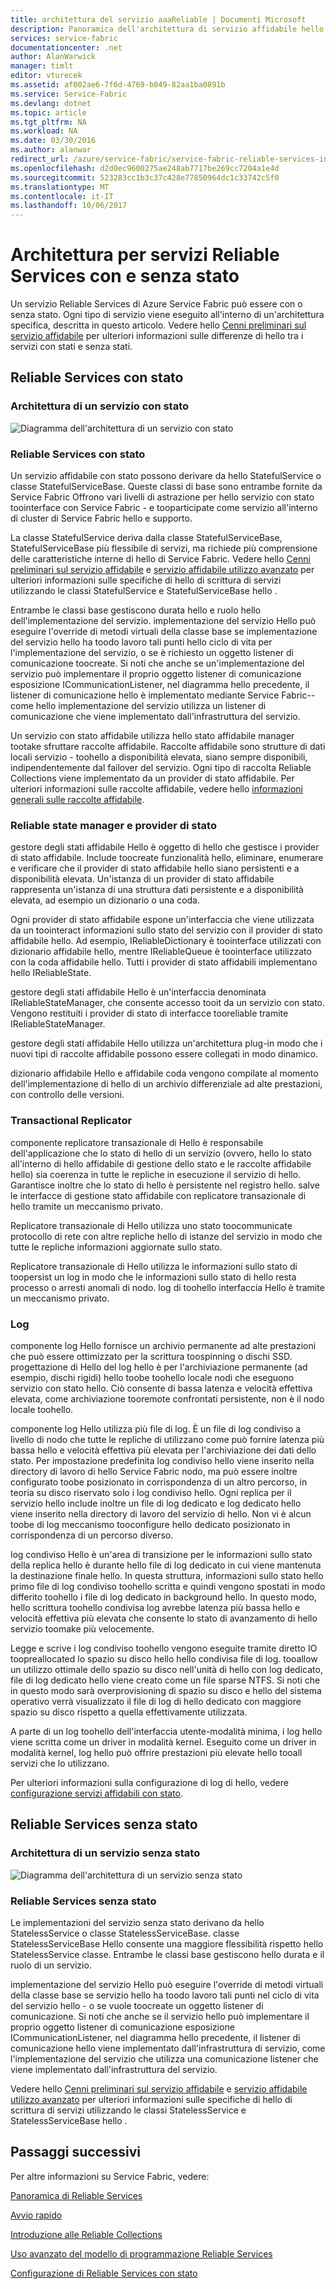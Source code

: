 ```yaml
---
title: architettura del servizio aaaReliable | Documenti Microsoft
description: Panoramica dell'architettura di servizio affidabile hello per i servizi con stati e senza stati
services: service-fabric
documentationcenter: .net
author: AlanWarwick
manager: timlt
editor: vturecek
ms.assetid: af002ae6-7f6d-4769-b049-82aa1ba0891b
ms.service: Service-Fabric
ms.devlang: dotnet
ms.topic: article
ms.tgt_pltfrm: NA
ms.workload: NA
ms.date: 03/30/2016
ms.author: alanwar
redirect_url: /azure/service-fabric/service-fabric-reliable-services-introduction
ms.openlocfilehash: d2d0ec9600275ae248ab7717be269cc7204a1e4d
ms.sourcegitcommit: 523283cc1b3c37c428e77850964dc1c33742c5f0
ms.translationtype: MT
ms.contentlocale: it-IT
ms.lasthandoff: 10/06/2017
---
```

# <a name="architecture-for-stateful-and-stateless-reliable-services"></a>Architettura per servizi Reliable Services con e senza stato
Un servizio Reliable Services di Azure Service Fabric può essere con o senza stato. Ogni tipo di servizio viene eseguito all'interno di un'architettura specifica, descritta in questo articolo.
Vedere hello [Cenni preliminari sul servizio affidabile](service-fabric-reliable-services-introduction.md) per ulteriori informazioni sulle differenze di hello tra i servizi con stati e senza stati.

## <a name="stateful-reliable-services"></a>Reliable Services con stato
### <a name="architecture-of-a-stateful-service"></a>Architettura di un servizio con stato
![Diagramma dell'architettura di un servizio con stato](./media/service-fabric-reliable-services-platform-architecture/reliable-stateful-service-architecture.png)

### <a name="stateful-reliable-service"></a>Reliable Services con stato
Un servizio affidabile con stato possono derivare da hello StatefulService o classe StatefulServiceBase. Queste classi di base sono entrambe fornite da Service Fabric Offrono vari livelli di astrazione per hello servizio con stato toointerface con Service Fabric - e tooparticipate come servizio all'interno di cluster di Service Fabric hello e supporto.

La classe StatefulService deriva dalla classe StatefulServiceBase, StatefulServiceBase più flessibile di servizi, ma richiede più comprensione delle caratteristiche interne di hello di Service Fabric.
Vedere hello [Cenni preliminari sul servizio affidabile](service-fabric-reliable-services-introduction.md) e [servizio affidabile utilizzo avanzato](service-fabric-reliable-services-advanced-usage.md) per ulteriori informazioni sulle specifiche di hello di scrittura di servizi utilizzando le classi StatefulService e StatefulServiceBase hello .

Entrambe le classi base gestiscono durata hello e ruolo hello dell'implementazione del servizio. implementazione del servizio Hello può eseguire l'override di metodi virtuali della classe base se implementazione del servizio hello ha toodo lavoro tali punti hello ciclo di vita per l'implementazione del servizio, o se è richiesto un oggetto listener di comunicazione toocreate. Si noti che anche se un'implementazione del servizio può implementare il proprio oggetto listener di comunicazione esposizione ICommunicationListener, nel diagramma hello precedente, il listener di comunicazione hello è implementato mediante Service Fabric--come hello implementazione del servizio utilizza un listener di comunicazione che viene implementato dall'infrastruttura del servizio.

Un servizio con stato affidabile utilizza hello stato affidabile manager tootake sfruttare raccolte affidabile. Raccolte affidabile sono strutture di dati locali servizio - toohello a disponibilità elevata, siano sempre disponibili, indipendentemente dal failover del servizio. Ogni tipo di raccolta Reliable Collections viene implementato da un provider di stato affidabile.
Per ulteriori informazioni sulle raccolte affidabile, vedere hello [informazioni generali sulle raccolte affidabile](service-fabric-reliable-services-reliable-collections.md).

### <a name="reliable-state-manager-and-state-providers"></a>Reliable state manager e provider di stato
gestore degli stati affidabile Hello è oggetto di hello che gestisce i provider di stato affidabile. Include toocreate funzionalità hello, eliminare, enumerare e verificare che il provider di stato affidabile hello siano persistenti e a disponibilità elevata. Un'istanza di un provider di stato affidabile rappresenta un'istanza di una struttura dati persistente e a disponibilità elevata, ad esempio un dizionario o una coda.

Ogni provider di stato affidabile espone un'interfaccia che viene utilizzata da un toointeract informazioni sullo stato del servizio con il provider di stato affidabile hello. Ad esempio, IReliableDictionary è toointerface utilizzati con dizionario affidabile hello, mentre IReliableQueue è toointerface utilizzato con la coda affidabile hello. Tutti i provider di stato affidabili implementano hello IReliableState.

gestore degli stati affidabile Hello è un'interfaccia denominata IReliableStateManager, che consente accesso tooit da un servizio con stato. Vengono restituiti i provider di stato di interfacce tooreliable tramite IReliableStateManager.

gestore degli stati affidabile Hello utilizza un'architettura plug-in modo che i nuovi tipi di raccolte affidabile possono essere collegati in modo dinamico.

dizionario affidabile Hello e affidabile coda vengono compilate al momento dell'implementazione di hello di un archivio differenziale ad alte prestazioni, con controllo delle versioni.

### <a name="transactional-replicator"></a>Transactional Replicator
componente replicatore transazionale di Hello è responsabile dell'applicazione che lo stato di hello di un servizio (ovvero, hello lo stato all'interno di hello affidabile di gestione dello stato e le raccolte affidabile hello) sia coerenza in tutte le repliche in esecuzione il servizio di hello. Garantisce inoltre che lo stato di hello è persistente nel registro hello. salve le interfacce di gestione stato affidabile con replicatore transazionale di hello tramite un meccanismo privato.

Replicatore transazionale di Hello utilizza uno stato toocommunicate protocollo di rete con altre repliche hello di istanze del servizio in modo che tutte le repliche informazioni aggiornate sullo stato.

Replicatore transazionale di Hello utilizza le informazioni sullo stato di toopersist un log in modo che le informazioni sullo stato di hello resta processo o arresti anomali di nodo. log di toohello interfaccia Hello è tramite un meccanismo privato.

### <a name="log"></a>Log
componente log Hello fornisce un archivio permanente ad alte prestazioni che può essere ottimizzato per la scrittura toospinning o dischi SSD.  progettazione di Hello del log hello è per l'archiviazione permanente (ad esempio, dischi rigidi) hello toobe toohello locale nodi che eseguono servizio con stato hello. Ciò consente di bassa latenza e velocità effettiva elevata, come archiviazione tooremote confrontati persistente, non è il nodo locale toohello.

componente log Hello utilizza più file di log. È un file di log condiviso a livello di nodo che tutte le repliche di utilizzano come può fornire latenza più bassa hello e velocità effettiva più elevata per l'archiviazione dei dati dello stato. Per impostazione predefinita log condiviso hello viene inserito nella directory di lavoro di hello Service Fabric nodo, ma può essere inoltre configurato toobe posizionato in corrispondenza di un altro percorso, in teoria su disco riservato solo i log condiviso hello. Ogni replica per il servizio hello include inoltre un file di log dedicato e log dedicato hello viene inserito nella directory di lavoro del servizio di hello. Non vi è alcun toobe di log meccanismo tooconfigure hello dedicato posizionato in corrispondenza di un percorso diverso.

log condiviso Hello è un'area di transizione per le informazioni sullo stato della replica hello è durante hello file di log dedicato in cui viene mantenuta la destinazione finale hello. In questa struttura, informazioni sullo stato hello primo file di log condiviso toohello scritta e quindi vengono spostati in modo differito toohello i file di log dedicato in background hello. In questo modo, hello scrittura toohello condivisa log avrebbe latenza più bassa hello e velocità effettiva più elevata che consente lo stato di avanzamento di hello servizio toomake più velocemente.

Legge e scrive i log condiviso toohello vengono eseguite tramite diretto IO toopreallocated lo spazio su disco hello hello condivisa file di log. tooallow un utilizzo ottimale dello spazio su disco nell'unità di hello con log dedicato, file di log dedicato hello viene creato come un file sparse NTFS. Si noti che in questo modo sarà overprovisioning di spazio su disco e hello del sistema operativo verrà visualizzato il file di log di hello dedicato con maggiore spazio su disco rispetto a quella effettivamente utilizzata.

A parte di un log toohello dell'interfaccia utente-modalità minima, i log hello viene scritta come un driver in modalità kernel. Eseguito come un driver in modalità kernel, log hello può offrire prestazioni più elevate hello tooall servizi che lo utilizzano.

Per ulteriori informazioni sulla configurazione di log di hello, vedere [configurazione servizi affidabili con stato](service-fabric-reliable-services-configuration.md).

## <a name="stateless-reliable-service"></a>Reliable Services senza stato
### <a name="architecture-of-a-stateless-service"></a>Architettura di un servizio senza stato
![Diagramma dell'architettura di un servizio senza stato](./media/service-fabric-reliable-services-platform-architecture/reliable-stateless-service-architecture.png)

### <a name="stateless-reliable-service"></a>Reliable Services senza stato
Le implementazioni del servizio senza stato derivano da hello StatelessService o classe StatelessServiceBase. classe StatelessServiceBase Hello consente una maggiore flessibilità rispetto hello StatelessService classe.
Entrambe le classi base gestiscono hello durata e il ruolo di un servizio.

implementazione del servizio Hello può eseguire l'override di metodi virtuali della classe base se servizio hello ha toodo lavoro tali punti nel ciclo di vita del servizio hello - o se vuole toocreate un oggetto listener di comunicazione. Si noti che anche se il servizio hello può implementare il proprio oggetto listener di comunicazione esposizione ICommunicationListener, nel diagramma hello precedente, il listener di comunicazione hello viene implementato dall'infrastruttura di servizio, come l'implementazione del servizio che utilizza una comunicazione listener che viene implementato dall'infrastruttura del servizio.

Vedere hello [Cenni preliminari sul servizio affidabile](service-fabric-reliable-services-introduction.md) e [servizio affidabile utilizzo avanzato](service-fabric-reliable-services-advanced-usage.md) per ulteriori informazioni sulle specifiche di hello di scrittura di servizi utilizzando le classi StatelessService e StatelessServiceBase hello .

<!--Every topic should have next steps and links toohello next logical set of content tookeep hello customer engaged-->
## <a name="next-steps"></a>Passaggi successivi
Per altre informazioni su Service Fabric, vedere:

[Panoramica di Reliable Services](service-fabric-reliable-services-introduction.md)

[Avvio rapido](service-fabric-reliable-services-quick-start.md)

[Introduzione alle Reliable Collections](service-fabric-reliable-services-reliable-collections.md)

[Uso avanzato del modello di programmazione Reliable Services](service-fabric-reliable-services-advanced-usage.md)

[Configurazione di Reliable Services con stato](service-fabric-reliable-services-configuration.md)  

